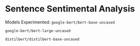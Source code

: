 # Sentence Sentimental Analysis

Models Experimented:
`google-bert/bert-base-uncased`

`google-bert/bert-large-uncased`

`distilbert/distilbert-base-uncased`
